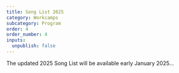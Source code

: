 ```yaml
---
title: Song List 2025
category: Workcamps
subcategory: Program
order: 4
order_number: 4
inputs:
  unpublish: false
---
```

The updated 2025 Song List will be available early January 2025…